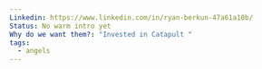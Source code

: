 ```yaml
---
Linkedin: https://www.linkedin.com/in/ryan-berkun-47a61a10b/
Status: No warm intro yet
Why do we want them?: "Invested in Catapult "
tags:
  - angels
---
```

